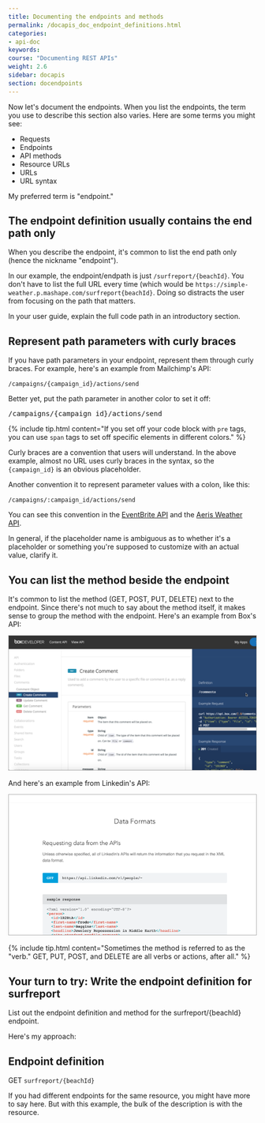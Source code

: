 ```yaml
---
title: Documenting the endpoints and methods
permalink: /docapis_doc_endpoint_definitions.html
categories:
- api-doc
keywords:
course: "Documenting REST APIs"
weight: 2.6
sidebar: docapis
section: docendpoints
---
```



Now let's document the endpoints. When you list the endpoints, the term you use to describe this section also varies. Here are some terms you might see:

* Requests
* Endpoints
* API methods
* Resource URLs
* URLs
* URL syntax

My preferred term is "endpoint."

## The endpoint definition usually contains the end path only

When you describe the endpoint, it's common to list the end path only (hence the nickname "endpoint").

In our example, the endpoint/endpath is just `/surfreport/{beachId}`. You don't have to list the full URL every time (which would be `https://simple-weather.p.mashape.com/surfreport{beachId}`. Doing so distracts the user from focusing on the path that matters.

In your user guide, explain the full code path in an introductory section.

## Represent path parameters with curly braces

If you have path parameters in your endpoint, represent them through curly braces. For example, here's an example from Mailchimp's API:

```
/campaigns/{campaign_id}/actions/send
```

Better yet, put the path parameter in another color to set it off:

<pre>
/campaigns/<span class="parameter">{campaign_id}</span>/actions/send
</pre>

{% include tip.html content="If you set off your code block with `pre` tags, you can use `span` tags to set off specific elements in different colors." %}

Curly braces are a convention that users will understand. In the above example, almost no URL uses curly braces in the syntax, so the `{campaign_id}` is an obvious placeholder.

Another convention it to represent parameter values with a colon, like this:

```
/campaigns/:campaign_id/actions/send
```

You can see this convention in the [EventBrite API](https://www.eventbrite.com/developer/v3/) and the [Aeris Weather API](http://www.aerisweather.com/support/docs/api/).

In general, if the placeholder name is ambiguous as to whether it's a placeholder or something you're supposed to customize with an actual value, clarify it.

## You can list the method beside the endpoint

It's common to list the method (GET, POST, PUT, DELETE) next to the endpoint. Since there's not much to say about the method itself, it makes sense to group the method with the endpoint. Here's an example from Box's API:

<a href="https://box-content.readme.io/#comment-object"><img src="images/methodwithendpoint.png" alt="Box API" /></a>

And here's an example from Linkedin's API:

<a href="https://developer.linkedin.com/docs/rest-api"><img src="images/linkedinexample.png" alt="Linkedin Example" /></a>

{% include tip.html content="Sometimes the method is referred to as the \"verb.\" GET, PUT, POST, and DELETE are all verbs or actions, after all." %}

## Your turn to try: Write the endpoint definition for surfreport

List out the endpoint definition and method for the surfreport/{beachId} endpoint.

Here's my approach:

<div class="docSample">

<h2>Endpoint definition</h2>

<span class="label label-default">GET</span> <code>surfreport/{beachId}</code>
</div>

If you had different endpoints for the same resource, you might have more to say here. But with this example, the bulk of the description is with the resource.
